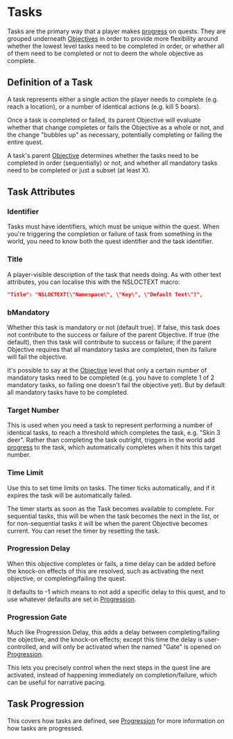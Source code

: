 # Tasks

Tasks are the primary way that a player makes [progress](Progression.md) on quests. They are grouped
underneath [Objectives](Objectives.md) in order to provide more flexibility
around whether the lowest level tasks need to be completed in order, or whether
all of them need to be completed or not to deem the whole objective as complete.

## Definition of a Task

A task represents either a single action the player needs to complete (e.g. 
reach a location), or a number of identical actions (e.g. kill 5 boars).

Once a task is completed or failed, its parent Objective will evaluate whether
that change completes or fails the Objective as a whole or not, and the change
"bubbles up" as necessary, potentially completing or failing the entire quest.

A task's parent [Objective](Objectives.md) determines whether the tasks need
to be completed in order (sequentially) or not, and whether all mandatory tasks need 
to be completed or just a subset (at least X).

## Task Attributes

### Identifier

Tasks must have identifiers, which must be unique within the quest. When you're
triggering the completion or failure of task from something in the world, 
you need to know both the quest identifier and the task identifier.

### Title

A player-visible description of the task that needs doing. As with other text
attributes, you can localise this with the NSLOCTEXT macro:

```json
"Title": "NSLOCTEXT(\"Namespace\", \"Key\", \"Default Text\")",
```

### bMandatory

Whether this task is mandatory or not (default true). If false, this task does 
not contribute to the success or failure of the parent Objective. If true 
(the default), then this task will contribute to success or failure; if the
parent Objective requires that all mandatory tasks are completed, then its failure
will fail the objective. 

It's possible to say at the [Objective](Objectives.md) level that only
a certain number of mandatory tasks need to be completed (e.g. you have to complete
1 of 2 mandatory tasks, so failing one doesn't fail the objective yet). But by
default all mandatory tasks have to be completed.

### Target Number

This is used when you need a task to represent performing a number of identical
tasks, to reach a threshold which completes the task, e.g. "Skin 3 deer".
Rather than completing the task outright, triggers in the world add [progress](Progression.md) to
the task, which automatically completes when it hits this target number.

### Time Limit

Use this to set time limits on tasks. The timer ticks automatically, and if it
expires the task will be automatically failed. 

The timer starts as soon as the Task becomes available to complete. For sequential
tasks, this will be when the task becomes the next in the list, or for non-sequential
tasks it will be when the parent Objective becomes current. You can reset the
timer by resetting the task.

### Progression Delay

When this objective completes or fails, a time delay can be added before the knock-on effects
of this are resolved, such as activating the next objective, or completing/failing the quest.

It defaults to -1 which means to not add a specific delay to this quest, and to use whatever
defaults are set in [Progression](Progression.md).

### Progression Gate

Much like Progression Delay, this adds a delay between completing/failing the objective, and
the knock-on effects; except this time the delay is user-controlled, and will only be
activated when the named "Gate" is opened on [Progression](Progression.md).

This lets you precisely control when the next steps in the quest line are activated, instead
of happening immediately on completion/failure, which can be useful for narrative pacing.


## Task Progression

This covers how tasks are defined, see [Progression](Progression.md) for more 
information on how tasks are progressed.




